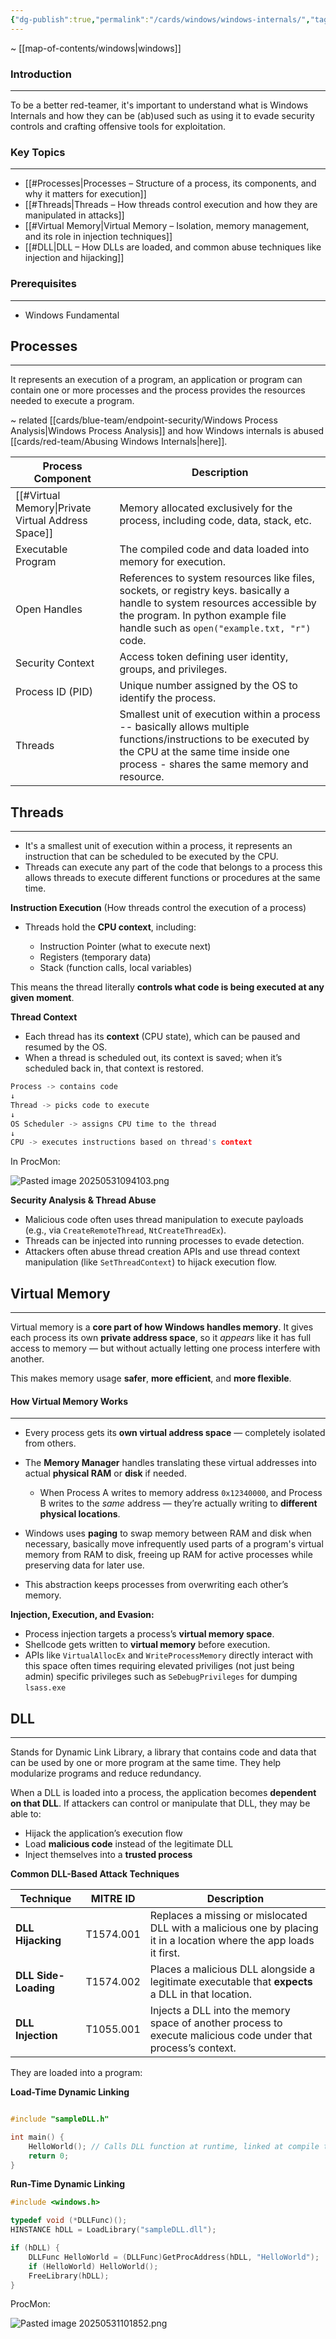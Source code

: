 ```yaml
---
{"dg-publish":true,"permalink":"/cards/windows/windows-internals/","tags":["windows","red-team/windows/ad/host-evasion"]}
---
```


~ [[map-of-contents/windows\|windows]]
### Introduction
---
To be a better red-teamer, it's important to understand what is Windows Internals and how they can be (ab)used such as using it to evade security controls and crafting offensive tools for exploitation.
### Key Topics
---
- [[#Processes|Processes – Structure of a process, its components, and why it matters for execution]]
- [[#Threads|Threads – How threads control execution and how they are manipulated in attacks]]
- [[#Virtual Memory|Virtual Memory – Isolation, memory management, and its role in injection techniques]]
- [[#DLL|DLL – How DLLs are loaded, and common abuse techniques like injection and hijacking]]
### Prerequisites
---
- Windows Fundamental
## Processes
---
It represents an execution of a program, an application or program can contain one or more processes and the process provides the resources needed to execute a program.

~ related [[cards/blue-team/endpoint-security/Windows Process Analysis\|Windows Process Analysis]] and how Windows internals is abused [[cards/red-team/Abusing Windows Internals\|here]].

| **Process Component**                              | **Description**                                                                                                                                                                                               |
| -------------------------------------------------- | ------------------------------------------------------------------------------------------------------------------------------------------------------------------------------------------------------------- |
| [[#Virtual Memory\|Private Virtual Address Space]] | Memory allocated exclusively for the process, including code, data, stack, etc.                                                                                                                               |
| Executable Program                                 | The compiled code and data loaded into memory for execution.                                                                                                                                                  |
| Open Handles                                       | References to system resources like files, sockets, or registry keys. basically a handle to system resources accessible by the program. In python example file handle such as `open("example.txt, "r")` code. |
| Security Context                                   | Access token defining user identity, groups, and privileges.                                                                                                                                                  |
| Process ID (PID)                                   | Unique number assigned by the OS to identify the process.                                                                                                                                                     |
| Threads                                            | Smallest unit of execution within a process -- basically allows multiple functions/instructions to be executed by the CPU at the same time inside one process - shares the same memory and resource.          |
## Threads
---
- It's a smallest unit of execution within a process, it represents an instruction that can be scheduled to be executed by the CPU.
- Threads can execute any part of the code that belongs to a process this allows threads to execute different functions or procedures at the same time.

**Instruction Execution** (How threads control the execution of a process)

- Threads hold the **CPU context**, including:

    - Instruction Pointer (what to execute next)
    - Registers (temporary data)
    - Stack (function calls, local variables)

This means the thread literally **controls what code is being executed at any given moment**.

**Thread Context**

- Each thread has its **context** (CPU state), which can be paused and resumed by the OS.
- When a thread is scheduled out, its context is saved; when it’s scheduled back in, that context is restored.

```C
Process -> contains code
↓
Thread -> picks code to execute
↓
OS Scheduler -> assigns CPU time to the thread
↓
CPU -> executes instructions based on thread's context
```

In ProcMon:

![Pasted image 20250531094103.png](/img/user/cards/windows/images/Pasted%20image%2020250531094103.png)

**Security Analysis & Thread Abuse**

- Malicious code often uses thread manipulation to execute payloads (e.g., via `CreateRemoteThread`, `NtCreateThreadEx`).
- Threads can be injected into running processes to evade detection.
- Attackers often abuse thread creation APIs and use thread context manipulation (like `SetThreadContext`) to hijack execution flow.

## Virtual Memory
---
Virtual memory is a **core part of how Windows handles memory**. It gives each process its own **private address space**, so it *appears* like it has full access to memory — but without actually letting one process interfere with another.

This makes memory usage **safer**, **more efficient**, and **more flexible**.

#### How Virtual Memory Works
---
- Every process gets its **own virtual address space** — completely isolated from others.

- The **Memory Manager** handles translating these virtual addresses into actual **physical RAM** or **disk** if needed.
	- When Process A writes to memory address `0x12340000`, and Process B writes to the _same_ address — they’re actually writing to **different physical locations**.

- Windows uses **paging** to swap memory between RAM and disk when necessary, basically move infrequently used parts of a program's virtual memory from RAM to disk, freeing up RAM for active processes while preserving data for later use.

- This abstraction keeps processes from overwriting each other’s memory. 

**Injection, Execution, and Evasion:**

- Process injection targets a process’s **virtual memory space**.
- Shellcode gets written to **virtual memory** before execution.
- APIs like `VirtualAllocEx` and `WriteProcessMemory` directly interact with this space often times requiring elevated priviliges (not just being admin) specific privileges such as `SeDebugPrivileges` for dumping `lsass.exe`
## DLL
---
Stands for Dynamic Link Library, a library that contains code and data that can be used by one or more program at the same time. They help modularize programs and reduce redundancy.

When a DLL is loaded into a process, the application becomes **dependent on that DLL**. If attackers can control or manipulate that DLL, they may be able to:

- Hijack the application’s execution flow
- Load **malicious code** instead of the legitimate DLL
- Inject themselves into a **trusted process**

**Common DLL-Based Attack Techniques**

| Technique | MITRE ID | Description |
|----------|----------|-------------|
| **DLL Hijacking** | T1574.001 | Replaces a missing or mislocated DLL with a malicious one by placing it in a location where the app loads it first. |
| **DLL Side-Loading** | T1574.002 | Places a malicious DLL alongside a legitimate executable that **expects** a DLL in that location. |
| **DLL Injection** | T1055.001 | Injects a DLL into the memory space of another process to execute malicious code under that process’s context. |
They are loaded into a program:

**Load-Time Dynamic Linking**

```cpp

#include "sampleDLL.h"

int main() {
    HelloWorld(); // Calls DLL function at runtime, linked at compile time
    return 0;
}
```


**Run-Time Dynamic Linking**

```cpp
#include <windows.h>

typedef void (*DLLFunc)();
HINSTANCE hDLL = LoadLibrary("sampleDLL.dll");

if (hDLL) {
    DLLFunc HelloWorld = (DLLFunc)GetProcAddress(hDLL, "HelloWorld");
    if (HelloWorld) HelloWorld();
    FreeLibrary(hDLL);
}
```

ProcMon:

![Pasted image 20250531101852.png](/img/user/cards/windows/images/Pasted%20image%2020250531101852.png)





